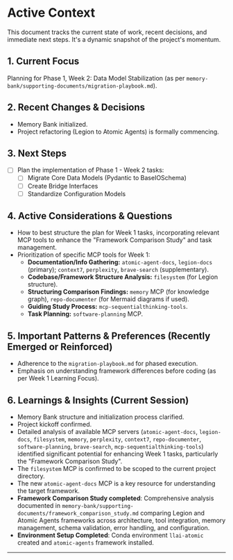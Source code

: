 # Active Context

This document tracks the current state of work, recent decisions, and immediate next steps. It's a dynamic snapshot of the project's momentum.

## 1. Current Focus
Planning for Phase 1, Week 2: Data Model Stabilization (as per `memory-bank/supporting-documents/migration-playbook.md`).

## 2. Recent Changes & Decisions
*   Memory Bank initialized.
*   Project refactoring (Legion to Atomic Agents) is formally commencing.

## 3. Next Steps
*   [ ] Plan the implementation of Phase 1 - Week 2 tasks:
    *   [ ] Migrate Core Data Models (Pydantic to BaseIOSchema)
    *   [ ] Create Bridge Interfaces
    *   [ ] Standardize Configuration Models

## 4. Active Considerations & Questions
*   How to best structure the plan for Week 1 tasks, incorporating relevant MCP tools to enhance the "Framework Comparison Study" and task management.
*   Prioritization of specific MCP tools for Week 1:
    *   **Documentation/Info Gathering:** `atomic-agent-docs`, `legion-docs` (primary); `context7`, `perplexity`, `brave-search` (supplementary).
    *   **Codebase/Framework Structure Analysis:** `filesystem` (for Legion structure).
    *   **Structuring Comparison Findings:** `memory` MCP (for knowledge graph), `repo-documenter` (for Mermaid diagrams if used).
    *   **Guiding Study Process:** `mcp-sequentialthinking-tools`.
    *   **Task Planning:** `software-planning` MCP.

## 5. Important Patterns & Preferences (Recently Emerged or Reinforced)
*   Adherence to the `migration-playbook.md` for phased execution.
*   Emphasis on understanding framework differences before coding (as per Week 1 Learning Focus).

## 6. Learnings & Insights (Current Session)
*   Memory Bank structure and initialization process clarified.
*   Project kickoff confirmed.
*   Detailed analysis of available MCP servers (`atomic-agent-docs`, `legion-docs`, `filesystem`, `memory`, `perplexity`, `context7`, `repo-documenter`, `software-planning`, `brave-search`, `mcp-sequentialthinking-tools`) identified significant potential for enhancing Week 1 tasks, particularly the "Framework Comparison Study".
*   The `filesystem` MCP is confirmed to be scoped to the current project directory.
*   The new `atomic-agent-docs` MCP is a key resource for understanding the target framework.
*   **Framework Comparison Study completed**: Comprehensive analysis documented in `memory-bank/supporting-documents/framework_comparison_study.md` comparing Legion and Atomic Agents frameworks across architecture, tool integration, memory management, schema validation, error handling, and configuration.
*   **Environment Setup Completed**: Conda environment `llai-atomic` created and `atomic-agents` framework installed.

---
